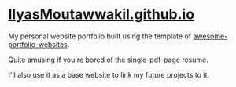 # [IlyasMoutawwakil.github.io](ilyasmoutawwakil.github.io)

My personal website portfolio built using the template of [awesome-portfolio-websites](https://github.com/smaranjitghose/awesome-portfolio-websites).

Quite amusing if you're bored of the single-pdf-page resume.

I'll also use it as a base website to link my future projects to it.
